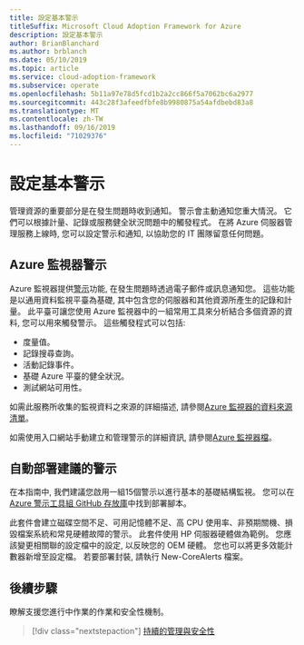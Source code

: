 ```yaml
---
title: 設定基本警示
titleSuffix: Microsoft Cloud Adoption Framework for Azure
description: 設定基本警示
author: BrianBlanchard
ms.author: brblanch
ms.date: 05/10/2019
ms.topic: article
ms.service: cloud-adoption-framework
ms.subservice: operate
ms.openlocfilehash: 5b11a97e78d5fcd1b2a2cc866f5a7062bc6a2977
ms.sourcegitcommit: 443c28f3afeedfbfe8b9980875a54afdbebd83a8
ms.translationtype: MT
ms.contentlocale: zh-TW
ms.lasthandoff: 09/16/2019
ms.locfileid: "71029376"
---
```

# <a name="set-up-basic-alerts"></a>設定基本警示

管理資源的重要部分是在發生問題時收到通知。 警示會主動通知您重大情況。 它們可以根據計量、記錄或服務健全狀況問題中的觸發程式。 在將 Azure 伺服器管理服務上線時, 您可以設定警示和通知, 以協助您的 IT 團隊留意任何問題。

## <a name="azure-monitor-alerts"></a>Azure 監視器警示

Azure 監視器提供[警示](https://docs.microsoft.com/azure/azure-monitor/platform/alerts-overview)功能, 在發生問題時透過電子郵件或訊息通知您。 這些功能是以通用資料監視平臺為基礎, 其中包含您的伺服器和其他資源所產生的記錄和計量。 此平臺可讓您使用 Azure 監視器中的一組常用工具來分析結合多個資源的資料, 您可以用來觸發警示。 這些觸發程式可以包括:

- 度量值。
- 記錄搜尋查詢。
- 活動記錄事件。
- 基礎 Azure 平臺的健全狀況。
- 測試網站可用性。

如需此服務所收集的監視資料之來源的詳細描述, 請參閱[Azure 監視器的資料來源清單](https://docs.microsoft.com/azure/azure-monitor/platform/data-sources)。

如需使用入口網站手動建立和管理警示的詳細資訊, 請參閱[Azure 監視器檔](https://docs.microsoft.com/azure/azure-monitor/platform/alerts-metric)。

## <a name="automated-deployment-of-recommended-alerts"></a>自動部署建議的警示

在本指南中, 我們建議您啟用一組15個警示以進行基本的基礎結構監視。 您可以在[Azure 警示工具組 GitHub 存放庫](https://github.com/Microsoft/manageability-toolkits)中找到部署腳本。

此套件會建立磁碟空間不足、可用記憶體不足、高 CPU 使用率、非預期關機、損毀檔案系統和常見硬體故障的警示。 此套件使用 HP 伺服器硬體做為範例。 您應該變更相關聯的設定檔中的設定, 以反映您的 OEM 硬體。 您也可以將更多效能計數器新增至設定檔。 若要部署封裝, 請執行 New-CoreAlerts 檔案。

## <a name="next-steps"></a>後續步驟

瞭解支援您進行中作業的作業和安全性機制。

> [!div class="nextstepaction"]
> [持續的管理與安全性](./ongoing-management-overview.md)
